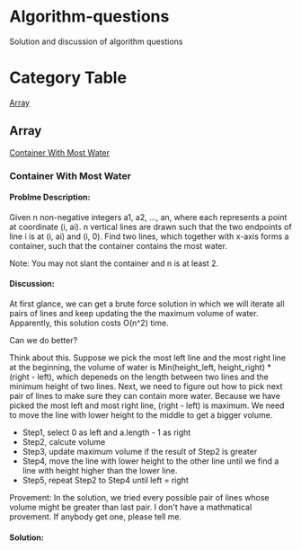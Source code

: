 # Algorithm-questions
Solution and discussion of algorithm questions
# Category Table
[Array](#chapter-1)

## Array<a id="chapter-1"></a>
[Container With Most Water](#chapter-1-question-1)
### Container With Most Water<a id="chapter-1-question-1"></a>
#### Problme Description:
Given n non-negative integers a1, a2, ..., an, where each represents a point at coordinate (i, ai). n vertical lines are drawn such that the two endpoints of line i is at (i, ai) and (i, 0). Find two lines, which together with x-axis forms a container, such that the container contains the most water.

Note: You may not slant the container and n is at least 2.
#### Discussion:
At first glance, we can get a brute force solution in which we will iterate all pairs of lines and keep updating the the maximum volume of water. Apparently, this solution costs O(n^2) time.

Can we do better?

Think about this. Suppose we pick the most left line and the most right line at the beginning, the volume of water is Min(height_left, height_right) * (right - left), which depeneds on the length between two lines and the minimum height of two lines. Next, we need to figure out how to pick next pair of lines to make sure they can contain more water. Because we have picked the most left and most right line, (right - left) is maximum. We need to move the line with lower height to the middle to get a bigger volume. 

+ Step1, select 0 as left and a.length - 1 as right 
+ Step2, calcute volume
+ Step3, update maximum volume if the result of Step2 is greater
+ Step4, move the line with lower height to the other line until we find a line with height higher than the lower line.
+ Step5, repeat Step2 to Step4 until left = right

Provement:
In the solution, we tried every possible pair of lines whose volume might be greater than last pair.
I don't have a mathmatical provement. If anybody get one, please tell me.

#### Solution:

